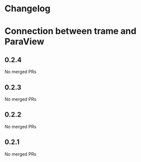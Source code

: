 # Changelog

<!-- <START NEW CHANGELOG ENTRY> -->

# Connection between trame and ParaView

<!-- <END NEW CHANGELOG ENTRY> -->

## 0.2.4

No merged PRs

## 0.2.3

No merged PRs

## 0.2.2

No merged PRs

## 0.2.1

No merged PRs
